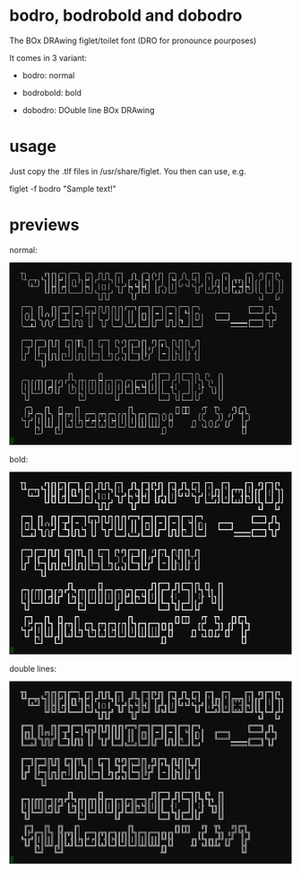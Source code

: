 # bodro, bodrobold and dobodro
The BOx DRAwing figlet/toilet font (DRO for pronounce pourposes)

It comes in 3 variant:

  * bodro: normal

  * bodrobold: bold

  * dobodro: DOuble line BOx DRAwing

# usage

Just copy the .tlf files in /usr/share/figlet. You then can use, e.g.

figlet -f bodro "Sample text!"

# previews
normal:

![bodro preview](https://github.com/pemazzon/bodro/blob/main/bodro-preview.png)

bold:

![bodrobold preview](https://github.com/pemazzon/bodro/blob/main/bodrobold-preview.png)

double lines:

![dobodro preview](https://github.com/pemazzon/bodro/blob/main/dobodro-preview.png)

